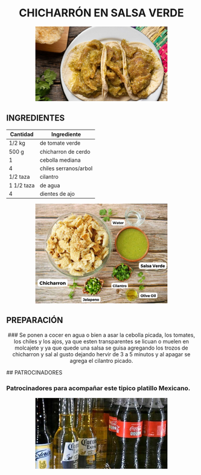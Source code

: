 # <div align="center"> CHICHARRÓN EN SALSA VERDE </div>  

<p align="center">
<img src="images/chicharron.jpg" width="350">
</p>

## INGREDIENTES  

| Cantidad       | Ingrediente             |
|----------------|-------------------------|
| 1/2 kg         | de tomate verde         |
|  500 g         | chicharron de cerdo     |
|   1            | cebolla mediana         |
|   4            | chiles serranos/arbol   |
| 1/2 taza       | cilantro                |
| 1 1/2 taza     | de agua                 |
| 4              | dientes de ajo          |        


<p align="center">
<img src="images/ingredientes.jpg" width="350">
</p>

## PREPARACIÓN
<p align="center">
 ### Se ponen a cocer en agua o bien a asar la cebolla picada, los tomates, los chiles y los ajos, ya que esten transparentes se licuan o muelen en molcajete y ya que quede una salsa se guisa agregando los trozos de chicharron y sal al gusto dejando hervir de 3 a 5 minutos y al apagar se agrega el cilantro picado.
</p>
## PATROCINADORES

### Patrocinadores para acompañar este tipico platillo Mexicano. 

<p align="center">
<img src="images/patrocinadores.jpg" width="350">
</p>

